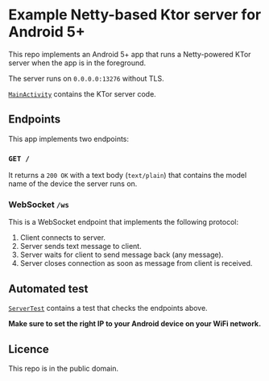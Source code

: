 # Example Netty-based Ktor server for Android 5+

This repo implements an Android 5+ app that runs a Netty-powered KTor server when the app is in the foreground.

The server runs on `0.0.0.0:13276` without TLS.

[`MainActivity`](app/src/main/java/com/example/ktorwsissue/MainActivity.kt) contains the KTor server code.

## Endpoints

This app implements two endpoints:

### `GET /`

It returns a `200 OK` with a text body (`text/plain`) that contains the model name of the device the server runs on.

### WebSocket `/ws`

This is a WebSocket endpoint that implements the following protocol:

1. Client connects to server.
1. Server sends text message to client.
1. Server waits for client to send message back (any message).
1. Server closes connection as soon as message from client is received.

## Automated test

[`ServerTest`](app/src/test/java/com/example/ktorwsissue/ServerTest.kt) contains a test that checks the endpoints above.

**Make sure to set the right IP to your Android device on your WiFi network.**

## Licence

This repo is in the public domain.
